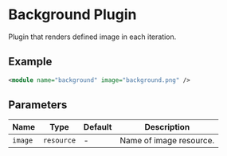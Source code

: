 
# Background Plugin

Plugin that renders defined image in each iteration.

## Example

```xml
<module name="background" image="background.png" />
```

## Parameters

| Name         | Type       | Default | Description |
| ------------ | ---------- | ------- | ----------- |
| `image`      | `resource` | -       | Name of image resource. |
